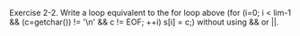 Exercise 2-2. Write a loop equivalent to the for loop above
(for (i=0; i < lim-1 && (c=getchar()) != '\n' && c != EOF; ++i)
 s[i] = c;) without using && or ||. 